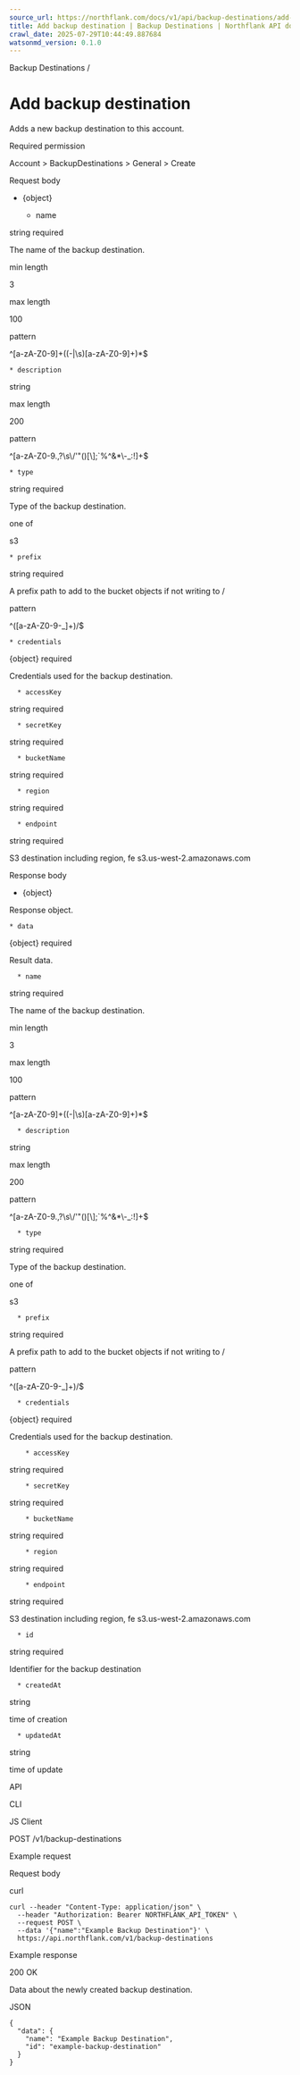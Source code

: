 ```yaml
---
source_url: https://northflank.com/docs/v1/api/backup-destinations/add-backup-destination
title: Add backup destination | Backup Destinations | Northflank API docs
crawl_date: 2025-07-29T10:44:49.887684
watsonmd_version: 0.1.0
---
```


Backup Destinations / 

# Add backup destination

Adds a new backup destination to this account.

Required permission

Account > BackupDestinations > General > Create

Request body

  * {object}

    * name

string required

The name of the backup destination.

min length

3

max length

100

pattern

^[a-zA-Z0-9]+((-|\s)[a-zA-Z0-9]+)*$

    * description

string

max length

200

pattern

^[a-zA-Z0-9.,?\s\\\/'"()[\\];`%^&*\\-_:!]+$

    * type

string required

Type of the backup destination.

one of

s3

    * prefix

string required

A prefix path to add to the bucket objects if not writing to /

pattern

^([a-zA-Z0-9-_]+)\/$

    * credentials

{object} required

Credentials used for the backup destination.

      * accessKey

string required

      * secretKey

string required

      * bucketName

string required

      * region

string required

      * endpoint

string required

S3 destination including region, fe s3.us-west-2.amazonaws.com




Response body

  * {object}

Response object.

    * data

{object} required

Result data.

      * name

string required

The name of the backup destination.

min length

3

max length

100

pattern

^[a-zA-Z0-9]+((-|\s)[a-zA-Z0-9]+)*$

      * description

string

max length

200

pattern

^[a-zA-Z0-9.,?\s\\\/'"()[\\];`%^&*\\-_:!]+$

      * type

string required

Type of the backup destination.

one of

s3

      * prefix

string required

A prefix path to add to the bucket objects if not writing to /

pattern

^([a-zA-Z0-9-_]+)\/$

      * credentials

{object} required

Credentials used for the backup destination.

        * accessKey

string required

        * secretKey

string required

        * bucketName

string required

        * region

string required

        * endpoint

string required

S3 destination including region, fe s3.us-west-2.amazonaws.com

      * id

string required

Identifier for the backup destination

      * createdAt

string

time of creation

      * updatedAt

string

time of update




API

CLI

JS Client

POST /v1/backup-destinations

Example request

Request body

curl
    
    
    curl --header "Content-Type: application/json" \
      --header "Authorization: Bearer NORTHFLANK_API_TOKEN" \
      --request POST \
      --data '{"name":"Example Backup Destination"}' \
      https://api.northflank.com/v1/backup-destinations

Example response

200 OK

Data about the newly created backup destination.

JSON
    
    
    {
      "data": {
        "name": "Example Backup Destination",
        "id": "example-backup-destination"
      }
    }